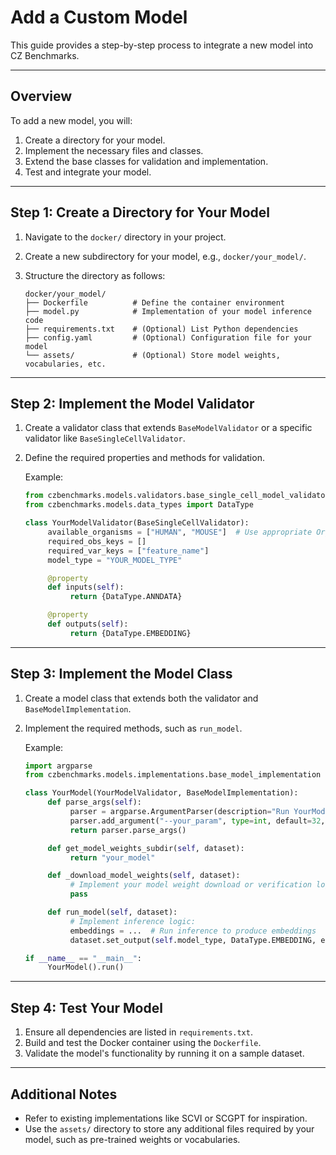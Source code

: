 # Add a Custom Model

This guide provides a step-by-step process to integrate a new model into CZ Benchmarks.

---

## Overview

To add a new model, you will:
1. Create a directory for your model.
2. Implement the necessary files and classes.
3. Extend the base classes for validation and implementation.
4. Test and integrate your model.

---

## Step 1: Create a Directory for Your Model

1. Navigate to the `docker/` directory in your project.
2. Create a new subdirectory for your model, e.g., `docker/your_model/`.
3. Structure the directory as follows:

    ```
    docker/your_model/
    ├── Dockerfile          # Define the container environment
    ├── model.py            # Implementation of your model inference code
    ├── requirements.txt    # (Optional) List Python dependencies
    ├── config.yaml         # (Optional) Configuration file for your model
    └── assets/             # (Optional) Store model weights, vocabularies, etc.
    ```

---

## Step 2: Implement the Model Validator

1. Create a validator class that extends `BaseModelValidator` or a specific validator like `BaseSingleCellValidator`.
2. Define the required properties and methods for validation.

    Example:

    ```python
    from czbenchmarks.models.validators.base_single_cell_model_validator import BaseSingleCellValidator
    from czbenchmarks.models.data_types import DataType

    class YourModelValidator(BaseSingleCellValidator):
         available_organisms = ["HUMAN", "MOUSE"]  # Use appropriate Organism enums
         required_obs_keys = []
         required_var_keys = ["feature_name"]
         model_type = "YOUR_MODEL_TYPE"

         @property
         def inputs(self):
              return {DataType.ANNDATA}

         @property
         def outputs(self):
              return {DataType.EMBEDDING}
    ```

---

## Step 3: Implement the Model Class

1. Create a model class that extends both the validator and `BaseModelImplementation`.
2. Implement the required methods, such as `run_model`.

    Example:

    ```python
    import argparse
    from czbenchmarks.models.implementations.base_model_implementation import BaseModelImplementation

    class YourModel(YourModelValidator, BaseModelImplementation):
         def parse_args(self):
              parser = argparse.ArgumentParser(description="Run YourModel on input dataset.")
              parser.add_argument("--your_param", type=int, default=32, help="Description of your_param")
              return parser.parse_args()

         def get_model_weights_subdir(self, dataset):
              return "your_model"

         def _download_model_weights(self, dataset):
              # Implement your model weight download or verification logic here.
              pass

         def run_model(self, dataset):
              # Implement inference logic:
              embeddings = ...  # Run inference to produce embeddings
              dataset.set_output(self.model_type, DataType.EMBEDDING, embeddings)

    if __name__ == "__main__":
         YourModel().run()
    ```

---

## Step 4: Test Your Model

1. Ensure all dependencies are listed in `requirements.txt`.
2. Build and test the Docker container using the `Dockerfile`.
3. Validate the model's functionality by running it on a sample dataset.

---

## Additional Notes

- Refer to existing implementations like SCVI or SCGPT for inspiration.
- Use the `assets/` directory to store any additional files required by your model, such as pre-trained weights or vocabularies.
